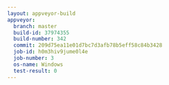 ```yaml
---
layout: appveyor-build
appveyor:
  branch: master
  build-id: 37974355
  build-number: 342
  commit: 209d75ea11e01d7bc7d3afb78b5eff58c84b3428
  job-id: h0m3hiv9jume0l4e
  job-number: 3
  os-name: Windows
  test-result: 0
---
```

